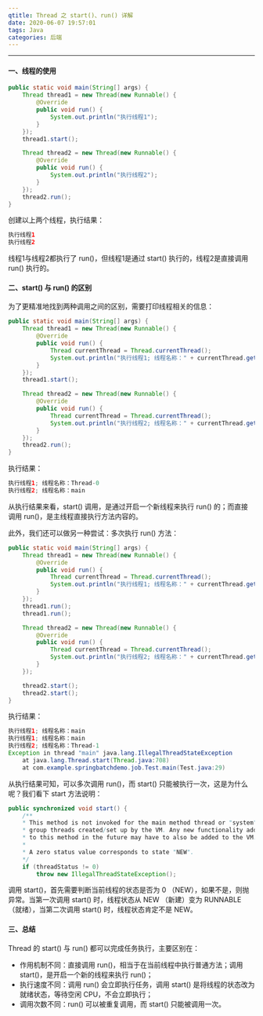```yaml
---
qtitle: Thread 之 start()、run() 详解
date: 2020-06-07 19:57:01
tags: Java
categories: 后端
---
```


-----

#### 一、线程的使用

```java
public static void main(String[] args) {
    Thread thread1 = new Thread(new Runnable() {
        @Override
        public void run() {
            System.out.println("执行线程1");
        }
    });
    thread1.start();

    Thread thread2 = new Thread(new Runnable() {
        @Override
        public void run() {
            System.out.println("执行线程2");
        }
    });
    thread2.run();
}
```

创建以上两个线程，执行结果：

```java
执行线程1
执行线程2
```

线程1与线程2都执行了 run()，但线程1是通过 start() 执行的，线程2是直接调用 run() 执行的。

#### 二、start() 与 run() 的区别

为了更精准地找到两种调用之间的区别，需要打印线程相关的信息：

```java
public static void main(String[] args) {
    Thread thread1 = new Thread(new Runnable() {
        @Override
        public void run() {
            Thread currentThread = Thread.currentThread();
            System.out.println("执行线程1; 线程名称：" + currentThread.getName());
        }
    });
    thread1.start();

    Thread thread2 = new Thread(new Runnable() {
        @Override
        public void run() {
            Thread currentThread = Thread.currentThread();
            System.out.println("执行线程2; 线程名称：" + currentThread.getName());
        }
    });
    thread2.run();
}
```

执行结果：

```java
执行线程1; 线程名称：Thread-0
执行线程2; 线程名称：main
```

从执行结果来看，start() 调用，是通过开启一个新线程来执行 run() 的；而直接调用 run()，是主线程直接执行方法内容的。

此外，我们还可以做另一种尝试：多次执行 run() 方法：

```java
public static void main(String[] args) {
    Thread thread1 = new Thread(new Runnable() {
        @Override
        public void run() {
            Thread currentThread = Thread.currentThread();
            System.out.println("执行线程1; 线程名称：" + currentThread.getName());
        }
    });
    thread1.run();
    thread1.run();

    Thread thread2 = new Thread(new Runnable() {
        @Override
        public void run() {
            Thread currentThread = Thread.currentThread();
            System.out.println("执行线程2; 线程名称：" + currentThread.getName());
        }
    });

    thread2.start();
    thread2.start();
}
```

执行结果：

```java
执行线程1; 线程名称：main
执行线程1; 线程名称：main
执行线程2; 线程名称：Thread-1
Exception in thread "main" java.lang.IllegalThreadStateException
	at java.lang.Thread.start(Thread.java:708)
	at com.example.springbatchdemo.job.Test.main(Test.java:29)
```

从执行结果可知，可以多次调用 run()，而 start() 只能被执行一次，这是为什么呢？我们看下 start 方法说明：

```java
public synchronized void start() {
    /**
    * This method is not invoked for the main method thread or "system"
    * group threads created/set up by the VM. Any new functionality added
    * to this method in the future may have to also be added to the VM.
    *
    * A zero status value corresponds to state "NEW".
    */
    if (threadStatus != 0)
        throw new IllegalThreadStateException();
```

调用 start()，首先需要判断当前线程的状态是否为 0 （NEW），如果不是，则抛异常。当第一次调用 start() 时，线程状态从 NEW （新建）变为 RUNNABLE（就绪），当第二次调用 start() 时，线程状态肯定不是 NEW。

#### 三、总结

Thread 的 start() 与 run() 都可以完成任务执行，主要区别在：

* 作用机制不同：直接调用 run()，相当于在当前线程中执行普通方法；调用 start()，是开启一个新的线程来执行 run()；
* 执行速度不同：调用 run() 会立即执行任务，调用 start() 是将线程的状态改为就绪状态，等待空闲 CPU，不会立即执行；
* 调用次数不同：run() 可以被重复调用，而 start() 只能被调用一次。
